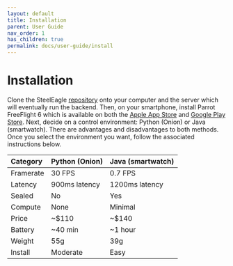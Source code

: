 ```yaml
---
layout: default
title: Installation
parent: User Guide
nav_order: 1
has_children: true
permalink: docs/user-guide/install
---
```

# Installation
Clone the SteelEagle [repository](https://github.com/cmusatyalab/steel-eagle/tree/main) onto your computer and the server which will eventually run the backend. Then, on your smartphone, install Parrot FreeFlight 6 which is available on both the [Apple App Store](https://apps.apple.com/us/app/freeflight-6/id1386165299) and [Google Play Store](https://play.google.com/store/apps/details?id=com.parrot.freeflight6&hl=en_US&gl=US&pli=1). Next, decide on a control environment: Python (Onion) or Java (smartwatch). There are advantages and disadvantages to both methods. Once you select the environment you want, follow the associated instructions below.

|  Category | Python (Onion) | Java (smartwatch) |
|:----------|:---------------|:------------------|
| Framerate | 30 FPS         | 0.7 FPS           |
| Latency   | 900ms latency  | 1200ms latency    |
| Sealed    | No             | Yes               |
| Compute   | None           | Minimal           |
| Price     | ~$110          | ~$140             |
| Battery   | ~40 min        | ~1 hour           |
| Weight    | 55g            | 39g               |
| Install   | Moderate       | Easy              |


 

